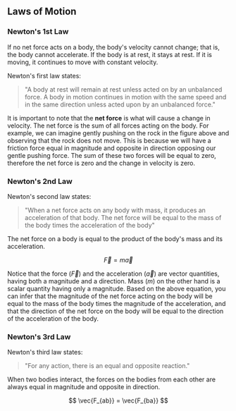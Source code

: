 ## Laws of Motion

### Newton's 1st Law

If no net force acts on a body, the body's velocity cannot change; that is, the body cannot accelerate.  If the body is at rest, it stays at rest.  If it is moving, it continues to move with constant velocity.

Newton's first law states:

 > "A body at rest will remain at rest unless acted on by an unbalanced force. A body in motion continues in motion with the same speed and in the same direction unless acted upon by an unbalanced force."

It is important to note that the **net force** is what will cause a change in velocity. The net force is the sum of all forces acting on the body. For example, we can imagine gently pushing on the rock in the figure above and observing that the rock does not move. This is because we will have a friction force equal in magnitude and opposite in direction opposing our gentle pushing force. The sum of these two forces will be equal to zero, therefore the net force is zero and the change in velocity is zero.

### Newton's 2nd Law

Newton's second law states:

 > "When a net force acts on any body with mass, it produces an acceleration of that body. The net force will be equal to the mass of the body times the acceleration of the body"

The net force on a body is equal to the product of the body's mass and its acceleration.

$$ \vec{F} = m\vec{a} $$

Notice that the force ($\vec{F}$) and the acceleration ($\vec{a}$) are vector quantities, having both a magnitude and a direction. Mass ($m$) on the other hand is a scalar quantity having only a magnitude. Based on the above equation, you can infer that the magnitude of the net force acting on the body will be equal to the mass of the body times the magnitude of the acceleration, and that the direction of the net force on the body will be equal to the direction of the acceleration of the body.

### Newton's 3rd Law

Newton's third law states:

 > "For any action, there is an equal and opposite reaction."

When two bodies interact, the forces on the bodies from each other are always equal in magnitude and opposite in direction.

$$ \vec{F_{ab}} = \vec{F_{ba}} $$
